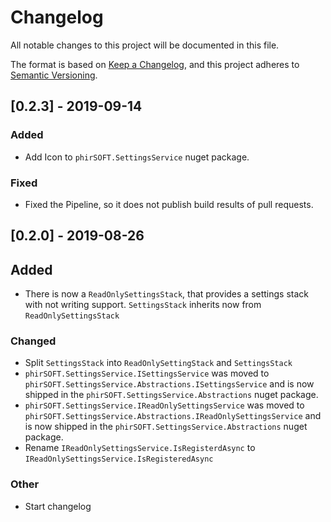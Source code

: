 # Changelog
All notable changes to this project will be documented in this file.

The format is based on [Keep a Changelog](https://keepachangelog.com/en/1.0.0/),
and this project adheres to [Semantic Versioning](https://semver.org/spec/v2.0.0.html).
## [0.2.3] - 2019-09-14
### Added
- Add Icon to `phirSOFT.SettingsService` nuget package.

### Fixed
- Fixed the Pipeline, so it does not publish build results of pull requests.


## [0.2.0] - 2019-08-26
## Added
- There is now a `ReadOnlySettingsStack`, that provides a settings stack with not writing support. `SettingsStack` inherits now from `ReadOnlySettingsStack`

### Changed
- Split `SettingsStack` into `ReadOnlySettingStack` and `SettingsStack`
- `phirSOFT.SettingsService.ISettingsService` was moved to `phirSOFT.SettingsService.Abstractions.ISettingsService` and is now shipped in the `phirSOFT.SettingsService.Abstractions` nuget package.
- `phirSOFT.SettingsService.IReadOnlySettingsService` was moved to `phirSOFT.SettingsService.Abstractions.IReadOnlySettingsService` and is now shipped in the `phirSOFT.SettingsService.Abstractions` nuget package.
- Rename `IReadOnlySettingsService.IsRegisterdAsync` to `IReadOnlySettingsService.IsRegisteredAsync`

### Other
- Start changelog
